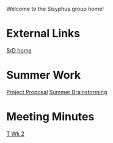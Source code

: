 Welcome to the Sisyphus group home!

# External Links

[SrD home](https://csse.msoe.us/srdsgn/)

# Summer Work

[Project Proposal](https://gitlab.com/msoe.edu/sdl/sd21/sisyphus/msoe-sisbot/-/wikis/Project-Proposal)
[Summer Brainstorming](https://gitlab.com/msoe.edu/sdl/sd21/sisyphus/msoe-sisbot/-/wikis/Summer-Brainstorming)

# Meeting Minutes

[T Wk 2](https://gitlab.com/msoe.edu/sdl/sd21/sisyphus/msoe-sisbot/-/wikis/minutes-2020-09-14)